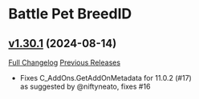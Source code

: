 # Battle Pet BreedID

## [v1.30.1](https://github.com/MMOSimca/BattlePetBreedID/tree/v1.30.1) (2024-08-14)
[Full Changelog](https://github.com/MMOSimca/BattlePetBreedID/compare/v1.30.0...v1.30.1) [Previous Releases](https://github.com/MMOSimca/BattlePetBreedID/releases)

- Fixes C\_AddOns.GetAddOnMetadata for 11.0.2 (#17)  
    as suggested by @niftyneato, fixes #16  